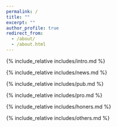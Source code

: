 ```yaml
---
permalink: /
title: ""
excerpt: ""
author_profile: true
redirect_from: 
  - /about/
  - /about.html
---
```


<span class='anchor' id='about-me'></span>
{% include_relative includes/intro.md %}

{% include_relative includes/news.md %}

{% include_relative includes/pub.md %}

<span class='anchor' id='-projects'></span>
{% include_relative includes/pro.md %}

{% include_relative includes/honers.md %}

{% include_relative includes/others.md %}